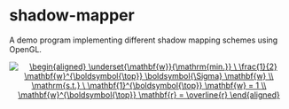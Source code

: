 # shadow-mapper
A demo program implementing different shadow mapping schemes using OpenGL.

<div style="text-align:center">
<a href="https://www.codecogs.com/eqnedit.php?latex=\begin{aligned}&space;\underset{\mathbf{w}}{\mathrm{min.}}&space;\&space;\frac{1}{2}&space;\mathbf{w}^{\boldsymbol{\top}}&space;\boldsymbol{\Sigma}&space;\mathbf{w}&space;\\&space;\mathrm{s.t.}&space;\&space;\mathbf{1}^{\boldsymbol{\top}}&space;\mathbf{w}&space;=&space;1&space;\\&space;\mathbf{w}^{\boldsymbol{\top}}&space;\mathbf{r}&space;=&space;\overline{r}&space;\end{aligned}" target="_blank"><img src="https://latex.codecogs.com/gif.latex?\begin{aligned}&space;\underset{\mathbf{w}}{\mathrm{min.}}&space;\&space;\frac{1}{2}&space;\mathbf{w}^{\boldsymbol{\top}}&space;\boldsymbol{\Sigma}&space;\mathbf{w}&space;\\&space;\mathrm{s.t.}&space;\&space;\mathbf{1}^{\boldsymbol{\top}}&space;\mathbf{w}&space;=&space;1&space;\\&space;\mathbf{w}^{\boldsymbol{\top}}&space;\mathbf{r}&space;=&space;\overline{r}&space;\end{aligned}" title="\begin{aligned} \underset{\mathbf{w}}{\mathrm{min.}} \ \frac{1}{2} \mathbf{w}^{\boldsymbol{\top}} \boldsymbol{\Sigma} \mathbf{w} \\ \mathrm{s.t.} \ \mathbf{1}^{\boldsymbol{\top}} \mathbf{w} = 1 \\ \mathbf{w}^{\boldsymbol{\top}} \mathbf{r} = \overline{r} \end{aligned}" /></a>
</div>